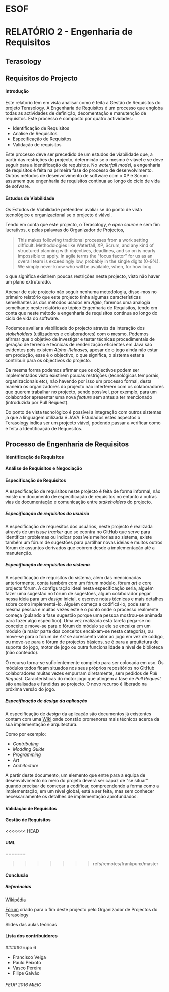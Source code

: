 # ESOF
# RELATÓRIO 2 - Engenharia de Requisitos
## Terasology

## Requisitos do Projecto

#### Introdução

Este relatório tem em vista analisar como é feita a Gestão de Requisitos do projeto Terasology.
A Engenharia de Requisitos é um processo que engloba todas as actividades de definição, decomentação e manutenção de
requisitos. Este processo é composto por quatro actividades:
* Identificação de Requisitos
* Análise de Requisitos
* Especificação de Requisitos
* Validação de requisitos

Este processo deve ser precedido de um estudos de viabilidade que, a partir das restrições do projecto, determinão 
se o mesmo é viável e se deve seguir para a identificação de requisitos.
No *waterfall model*, a engenharia de requisitos é feita na primeira fase do processo de desenvolvimento. Outros métodos
de desenvolvimento de software com o XP e Scrum assumem que engenharia de requisitos continua ao longo do ciclo de 
vida de sofware.

#### Estudos de Viabilidade

Os Estudos de Viabilidade pretendem avaliar se do ponto de vista tecnológico e organizacional se o projecto é viável.

Tendo em conta que este projecto, o Terasology, é *open source* e sem fim lucrativos, e pelas palavras do Organizador
de Projectos,

> This makes following traditional processes from a work setting difficult. Methodologies like Waterfall, XP, Scrum, and 
any kind of structured planning with objectives, deadlines, and so on is nearly impossible to apply. In agile terms the 
"focus factor" for us as an overall team is exceedingly low, probably in the single digits (0-9%). We simply never know who 
will be available, when, for how long.

o que significa existirem poucas restrições neste projecto, visto não haver um plano extruturado.

Apesar de este projecto não seguir nenhuma metedologia, disse-mos no primeiro relatório que este projecto tinha algumas 
características semelhantes às dos métodos usados em *Agile*, faremos uma analogia semelhante neste relatório ao tópico
Engenharia de Requisitos, tendo em conta que neste método a engenharia de requisitos continua ao longo do ciclo de vida 
do software.

Podemos avaliar a viabilidade do projecto através da interação dos *stakeholders* (utilizadores e colaboradores)
com o mesmo. Podemos afirmar que o objetivo de investigar e testar técnicas procedimentais de geração de terreno e
técnicas de renderização eficientes em Java são evidentes pois existem *Alpha-Releases*, apesar de o jogo 
ainda não estar em produção, esse é o objectivo, o que significa, o sistema estar a contribuir para os objectivos do projecto.

Da mesma forma podemos afirmar que os objectivos podem ser implementados visto existirem poucas restrições (tecnológicas 
temporais, organizacionais etc), não havendo por isso um processo formal, desta maneira os organizadores do projecto
não interferem com os colaboradores que querem trabalhar no projecto, sendo possível, por exemplo, para um colaborador 
apresentar uma nova *feature* sem antes a ter mencionado (introduzida por Pull Request).

Do ponto de vista tecnológico é possível a integração com outros sistemas já que a linguagem utilizada é JAVA.
Estudados estes aspectos o Terasology indica ser um projecto viável, podendo passar a verificar como é feita a 
Identificação de Requesitos.

## Processo de Engenharia de Requisitos

#### Identificação de Requisitos

#### Análise de Requisitos e Negociação

#### Especificação de Requisitos

A especificação de requisitos neste projecto é feita de forma informal, não existe um documento de especificação 
de requisitos no entanto à outras vias de documentação e comunicação entre *stakeholders* do projecto.

##### Especificação de requisitos do usuário

A especificação de requesitos dos usuários, neste projecto é realizada através de um *issue tracker* que se econtra no 
GitHub que serve para identificar problemas ou indicar possíveis melhorias ao sistema, existe também um fórum de sugestões
para partilhar novas ideias e muitos outros fórum de assuntos derivados que cobrem desde a implementação até a manutenção.

##### Especificação de requisitos do sistema

A especificação de requisitos do sistema, além das mencionadas anteriormente, conta também com um fórum módulo, fórum *art*
e core projects fórum. A configuração ideal nesta especificação seria, alguém fazer uma sugestão no fórum de sugestões, algum
colaborador pegar nessa ideia para um *design* inicial, e escreve notas técnicas e mais detalhes sobre como implementá-lo. 
Alguém começa a codificá-lo, pode ser a mesma pessoa e muitas vezes este é o ponto onde o processo realmente começa 
(pulando a fase sugestão porque uma pessoa mostrou-se animada para fazer algo específico). Uma vez realizada esta tarefa
pega-se no conceito e move-se para o fórum do módulo se ele se encaixa em um módulo (a maior parte dos conceitos encaixam-se
nesta categoria), ou move-se para o fórum de *Art* se acrescenta valor ao jogo em vez de código, ou move-se para o fórum
de projectos básicos, se é para a arquitetura de suporte do jogo, motor de jogo ou outra funcionalidade a nível de biblioteca
(não conteúdo).

O recurso torna-se suficientemente completo para ser colocada em uso. Os módulos todos ficam situados nos seus próprios
repositórios no GitHub colaboradores muitas vezes empurram diretamente, sem pedidos de *Pull Request*.
Características do motor jogo que atingem a fase de *Pull Request* são analisadas e fundidas ao projecto. 
O novo recurso é liberado na próxima versão do jogo.

##### Especificação de *design* da aplicação

A especificação de *design* da aplicação são documentos já existentes contam com uma
[Wiki](https://github.com/MovingBlocks/Terasology/wiki)
onde constão promenores mais técnicos acerca da sua implementação e arquitectura. 

Como por exemplo:
* *Contributing*
* *Modding Guide*
* *Programming*
* *Art*
* *Architecture*

A partir deste documento, um elemento que entre para a equipa de desenvolvimento no meio do projeto deverá ser 
capaz de "se situar" quando precisar de começar a codificar, compreendendo a forma como a implementação, 
em um nível global, está a ser feita, mas sem conhecer necessariamente os detalhes de implementação aprofundados.

#### Validação de Requisitos

#### Gestão de Requisitos

<<<<<<< HEAD
#### UML

=======
>>>>>>> refs/remotes/frankpunx/master
#### Conclusão

##### Referências
[Wikipédia](https://pt.wikipedia.org/wiki/Engenharia_de_requisitos)

[Fórum](http://forum.terasology.org/threads/development-methodology-and-hi-students-from-porto.1387/)
 criado para o fim deste projecto pelo Organizador de Projectos do Terasology

Slides das aulas teóricas

#### Lista dos contribuidores 

#####Grupo 6
* Francisco Veiga
* Paulo Peixoto
* Vasco Pereira
* Filipe Galvão

###### FEUP 2016 MIEIC
